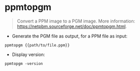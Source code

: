 # ppmtopgm

> Convert a PPM image to a PGM image.
> More information: <https://netpbm.sourceforge.net/doc/ppmtopgm.html>.

- Generate the PGM file as output, for a PPM file as input:

`ppmtopgm {{path/to/file.ppm}}`

- Display version:

`ppmtopgm -version`
